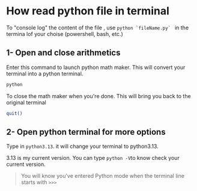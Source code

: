 # How read python file in terminal
To "console log" the content of the file , use 
```python `fileName.py` ``` in the termina lof your choise (powershell, bash, etc.)

## 1- Open and close arithmetics 
Enter this command to launch python math maker. This will convert your terminal into a python terminal.
```bash
python
```
To close the math maker when you're done. This will bring you back to the original terminal
```bash
quit()
```
## 2- Open python terminal for more options
Type in ```python3.13```. it will change your terminal to python3.13.

3.13 is my current version. You can type ```python -V```to know check your current version.
> You will know you've entered Python mode when the terminal line starts with `>>>`